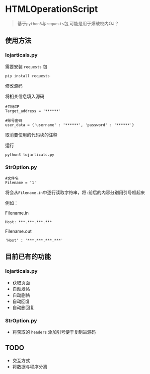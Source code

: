 # HTMLOperationScript

> 基于`python3`与`requests`包,可能是用于爆破校内OJ？

## 使用方法

### lojarticals.py

需要安装 `requests` 包
```
pip install requests
```

修改源码

将相关信息填入源码

```
#目标IP
Target_address = '******'

#账号密码
user_data = {'username' : '******', 'password' : '******'}
```
取消要使用的代码块的注释

运行
```
python3 lojarticals.py
```

### StrOption.py
```
#文件名
Filename = '1'
```
将会从`Filename.in`中逐行读取字符串，将`:`前后的内容分别用引号框起来

例如：

Filename.in
```
Host: ***.***.***.***
```
Filename.out
```
'Host' : '***.***.***.***'
```

## 目前已有的功能

### lojarticals.py

- 获取页面
- 自动发帖
- 自动删帖
- 自动回复
- 自动删回复

### StrOption.py

- 将获取的 `headers` 添加引号便于复制进源码

## TODO

- 交互方式
- 将数据与程序分离

